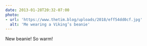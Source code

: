 ```yaml
---
date: 2013-01-28T20:32-07:00
photo:
- url: 'https://www.thetim.blog/uploads/2018/eff54dd0cf.jpg'
  alt: 'Me wearing a Viking’s beanie'
---
```

New beanie! So warm!
